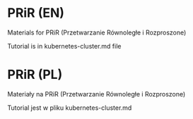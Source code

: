 # PRiR (EN)
Materials for PRiR (Przetwarzanie Równoległe i Rozproszone)

Tutorial is in kubernetes-cluster.md file

# PRiR (PL)
Materiały na PRiR (Przetwarzanie Równoległe i Rozproszone)

Tutorial jest w pliku kubernetes-cluster.md
